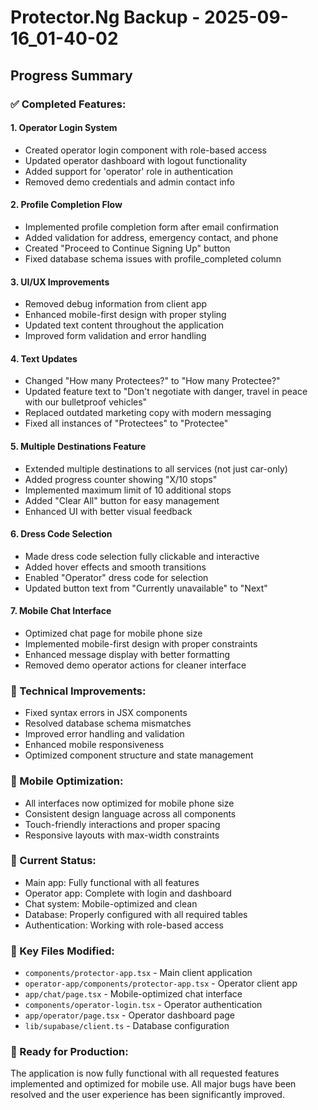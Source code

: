 # Protector.Ng Backup - 2025-09-16_01-40-02

## Progress Summary

### ✅ Completed Features:

#### 1. **Operator Login System**
- Created operator login component with role-based access
- Updated operator dashboard with logout functionality
- Added support for 'operator' role in authentication
- Removed demo credentials and admin contact info

#### 2. **Profile Completion Flow**
- Implemented profile completion form after email confirmation
- Added validation for address, emergency contact, and phone
- Created "Proceed to Continue Signing Up" button
- Fixed database schema issues with profile_completed column

#### 3. **UI/UX Improvements**
- Removed debug information from client app
- Enhanced mobile-first design with proper styling
- Updated text content throughout the application
- Improved form validation and error handling

#### 4. **Text Updates**
- Changed "How many Protectees?" to "How many Protectee?"
- Updated feature text to "Don't negotiate with danger, travel in peace with our bulletproof vehicles"
- Replaced outdated marketing copy with modern messaging
- Fixed all instances of "Protectees" to "Protectee"

#### 5. **Multiple Destinations Feature**
- Extended multiple destinations to all services (not just car-only)
- Added progress counter showing "X/10 stops"
- Implemented maximum limit of 10 additional stops
- Added "Clear All" button for easy management
- Enhanced UI with better visual feedback

#### 6. **Dress Code Selection**
- Made dress code selection fully clickable and interactive
- Added hover effects and smooth transitions
- Enabled "Operator" dress code for selection
- Updated button text from "Currently unavailable" to "Next"

#### 7. **Mobile Chat Interface**
- Optimized chat page for mobile phone size
- Implemented mobile-first design with proper constraints
- Enhanced message display with better formatting
- Removed demo operator actions for cleaner interface

### 🔧 Technical Improvements:
- Fixed syntax errors in JSX components
- Resolved database schema mismatches
- Improved error handling and validation
- Enhanced mobile responsiveness
- Optimized component structure and state management

### 📱 Mobile Optimization:
- All interfaces now optimized for mobile phone size
- Consistent design language across all components
- Touch-friendly interactions and proper spacing
- Responsive layouts with max-width constraints

### 🎯 Current Status:
- Main app: Fully functional with all features
- Operator app: Complete with login and dashboard
- Chat system: Mobile-optimized and clean
- Database: Properly configured with all required tables
- Authentication: Working with role-based access

### 📁 Key Files Modified:
- `components/protector-app.tsx` - Main client application
- `operator-app/components/protector-app.tsx` - Operator client app
- `app/chat/page.tsx` - Mobile-optimized chat interface
- `components/operator-login.tsx` - Operator authentication
- `app/operator/page.tsx` - Operator dashboard page
- `lib/supabase/client.ts` - Database configuration

### 🚀 Ready for Production:
The application is now fully functional with all requested features implemented and optimized for mobile use. All major bugs have been resolved and the user experience has been significantly improved.
